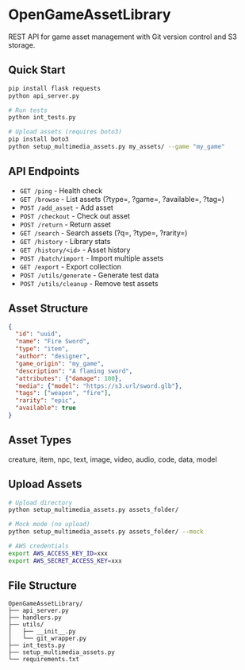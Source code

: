# OpenGameAssetLibrary

REST API for game asset management with Git version control and S3 storage.

## Quick Start

```bash
pip install flask requests
python api_server.py

# Run tests
python int_tests.py

# Upload assets (requires boto3)
pip install boto3
python setup_multimedia_assets.py my_assets/ --game "my_game"
```

## API Endpoints

- `GET /ping` - Health check
- `GET /browse` - List assets (?type=, ?game=, ?available=, ?tag=)
- `POST /add_asset` - Add asset
- `POST /checkout` - Check out asset
- `POST /return` - Return asset
- `GET /search` - Search assets (?q=, ?type=, ?rarity=)
- `GET /history` - Library stats
- `GET /history/<id>` - Asset history
- `POST /batch/import` - Import multiple assets
- `GET /export` - Export collection
- `POST /utils/generate` - Generate test data
- `POST /utils/cleanup` - Remove test assets

## Asset Structure

```json
{
  "id": "uuid",
  "name": "Fire Sword",
  "type": "item",
  "author": "designer",
  "game_origin": "my_game",
  "description": "A flaming sword",
  "attributes": {"damage": 100},
  "media": {"model": "https://s3.url/sword.glb"},
  "tags": ["weapon", "fire"],
  "rarity": "epic",
  "available": true
}
```

## Asset Types

creature, item, npc, text, image, video, audio, code, data, model

## Upload Assets

```bash
# Upload directory
python setup_multimedia_assets.py assets_folder/

# Mock mode (no upload)
python setup_multimedia_assets.py assets_folder/ --mock

# AWS credentials
export AWS_ACCESS_KEY_ID=xxx
export AWS_SECRET_ACCESS_KEY=xxx
```

## File Structure

```
OpenGameAssetLibrary/
├── api_server.py
├── handlers.py
├── utils/
│   ├── __init__.py
│   └── git_wrapper.py
├── int_tests.py
├── setup_multimedia_assets.py
└── requirements.txt
```